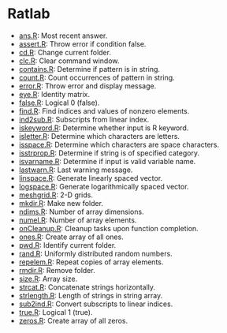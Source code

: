 # Ratlab

- [ans.R](ans.R): Most recent answer.
- [assert.R](assert.R): Throw error if condition false.
- [cd.R](cd.R): Change current folder.
- [clc.R](clc.R): Clear command window.
- [contains.R](contains.R): Determine if pattern is in string.
- [count.R](count.R): Count occurrences of pattern in string.
- [error.R](error.R): Throw error and display message.
- [eye.R](eye.R): Identity matrix.
- [false.R](false.R): Logical 0 (false).
- [find.R](find.R): Find indices and values of nonzero elements.
- [ind2sub.R](ind2sub.R): Subscripts from linear index.
- [iskeyword.R](iskeyword.R): Determine whether input is R keyword.
- [isletter.R](isletter.R): Determine which characters are letters.
- [isspace.R](isspace.R): Determine which characters are space characters.
- [isstrprop.R](isstrprop.R): Determine if string is of specified category.
- [isvarname.R](isvarname.R): Determine if input is valid variable name.
- [lastwarn.R](lastwarn.R): Last warning message.
- [linspace.R](linspace.R): Generate linearly spaced vector.
- [logspace.R](logspace.R): Generate logarithmically spaced vector.
- [meshgrid.R](meshgrid.R): 2-D grids.
- [mkdir.R](mkdir.R): Make new folder.
- [ndims.R](ndims.R): Number of array dimensions.
- [numel.R](numel.R): Number of array elements.
- [onCleanup.R](onCleanup.R): Cleanup tasks upon function completion.
- [ones.R](ones.R): Create array of all ones.
- [pwd.R](pwd.R): Identify current folder.
- [rand.R](rand.R): Uniformly distributed random numbers.
- [repelem.R](repelem.R): Repeat copies of array elements.
- [rmdir.R](rmdir.R): Remove folder.
- [size.R](size.R): Array size.
- [strcat.R](strcat.R): Concatenate strings horizontally.
- [strlength.R](strlength.R): Length of strings in string array.
- [sub2ind.R](sub2ind.R): Convert subscripts to linear indices.
- [true.R](true.R): Logical 1 (true).
- [zeros.R](zeros.R): Create array of all zeros.
